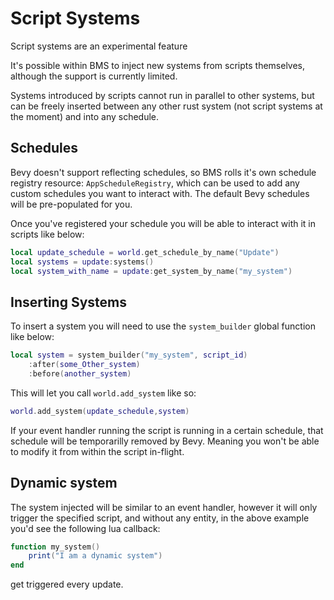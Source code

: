 # Script Systems

<div class="warning">
Script systems are an experimental feature
</div>

It's possible within BMS to inject new systems from scripts themselves, although the support is currently limited.

Systems introduced by scripts cannot run in parallel to other systems, but can be freely inserted between any other rust system (not script systems at the moment) and into any schedule.


## Schedules

Bevy doesn't support reflecting schedules, so BMS rolls it's own schedule registry resource: `AppScheduleRegistry`, which can be used to add any custom schedules you want to interact with. The default Bevy schedules will be pre-populated for you.

Once you've registered your schedule you will be able to interact with it in scripts like below:

```lua
local update_schedule = world.get_schedule_by_name("Update")
local systems = update:systems()
local system_with_name = update:get_system_by_name("my_system")
```

## Inserting Systems

To insert a system you will need to use the `system_builder` global function like below:

```lua
local system = system_builder("my_system", script_id)
    :after(some_Other_system)
    :before(another_system)
```

This will let you call `world.add_system` like so:

```lua
world.add_system(update_schedule,system)
```

<div class="warning">

If your event handler running the script is running in a certain schedule, that schedule will be temporarilly removed by Bevy. Meaning you won't be able to modify it from within the script in-flight.

</div>

## Dynamic system

The system injected will be similar to an event handler, however it will only trigger the specified script, and without any entity, in the above example you'd see the following lua callback:

```lua
function my_system()
    print("I am a dynamic system")
end
```

get triggered every update.
